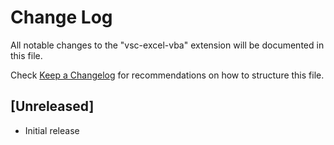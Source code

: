 # Change Log

All notable changes to the "vsc-excel-vba" extension will be documented in this file.

Check [Keep a Changelog](http://keepachangelog.com/) for recommendations on how to structure this file.

## [Unreleased]

- Initial release
